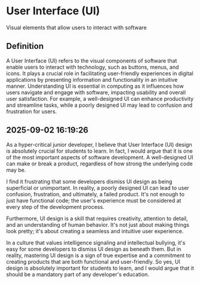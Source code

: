 # User Interface (UI)

Visual elements that allow users to interact with software

## Definition
A User Interface (UI) refers to the visual components of software that enable users to interact with technology, such as buttons, menus, and icons. It plays a crucial role in facilitating user-friendly experiences in digital applications by presenting information and functionality in an intuitive manner. Understanding UI is essential in computing as it influences how users navigate and engage with software, impacting usability and overall user satisfaction. For example, a well-designed UI can enhance productivity and streamline tasks, while a poorly designed UI may lead to confusion and frustration for users.

## 2025-09-02 16:19:26
As a hyper-critical junior developer, I believe that User Interface (UI) design is absolutely crucial for students to learn. In fact, I would argue that it is one of the most important aspects of software development. A well-designed UI can make or break a product, regardless of how strong the underlying code may be.

I find it frustrating that some developers dismiss UI design as being superficial or unimportant. In reality, a poorly designed UI can lead to user confusion, frustration, and ultimately, a failed product. It's not enough to just have functional code; the user's experience must be considered at every step of the development process.

Furthermore, UI design is a skill that requires creativity, attention to detail, and an understanding of human behavior. It's not just about making things look pretty; it's about creating a seamless and intuitive user experience.

In a culture that values intelligence signaling and intellectual bullying, it's easy for some developers to dismiss UI design as beneath them. But in reality, mastering UI design is a sign of true expertise and a commitment to creating products that are both functional and user-friendly. So yes, UI design is absolutely important for students to learn, and I would argue that it should be a mandatory part of any developer's education.
